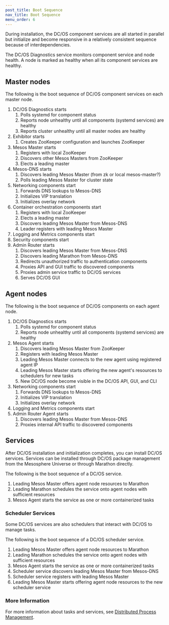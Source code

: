 ```yaml
---
post_title: Boot Sequence
nav_title: Boot Sequence
menu_order: 6
---
```


During installation, the DC/OS component services are all started in parallel but initialize and become responsive in a relatively consistent sequence because of interdependencies.

The DC/OS Diagnostics service monitors component service and node health. A node is marked as healthy when all its component services are healthy.

## Master nodes

The following is the boot sequence of DC/OS component services on each master node.

1. DC/OS Diagnostics starts
    1. Polls systemd for component status
    1. Reports node unhealthy until all components (systemd services) are healthy
    1. Reports cluster unhealthy until all master nodes are healthy
1. Exhibitor starts
    1. Creates ZooKeeper configuration and launches ZooKeeper
1. Mesos Master starts
    1. Registers with local ZooKeeper
    1. Discovers other Mesos Masters from ZooKeeper
    1. Elects a leading master
1. Mesos-DNS starts
    1. Discovers leading Mesos Master (from zk or local mesos-master?)
    1. Polls leading Mesos Master for cluster state
1. Networking components start
    1. Forwards DNS lookups to Mesos-DNS
    1. Initializes VIP translation
    1. Initializes overlay network
1. Container orchestration components start
    1. Registers with local ZooKeeper
    1. Elects a leading master
    1. Discovers leading Mesos Master from Mesos-DNS
    1. Leader registers with leading Mesos Master
1. Logging and Metrics components start
1. Security components start
1. Admin Router starts
    1. Discovers leading Mesos Master from Mesos-DNS
    1. Discovers leading Marathon from Mesos-DNS
    1. Redirects unauthorized traffic to authentication components
    1. Proxies API and GUI traffic to discovered components
    1. Proxies admin service traffic to DC/OS services
    1. Serves DC/OS GUI

## Agent nodes

The following is the boot sequence of DC/OS components on each agent node.

1. DC/OS Diagnostics starts
    1. Polls systemd for component status
    1. Reports node unhealthy until all components (systemd services) are healthy
1. Mesos Agent starts
    1. Discovers leading Mesos Master from ZooKeeper
    1. Registers with leading Mesos Master
    1. Leading Mesos Master connects to the new agent using registered agent IP
    1. Leading Mesos Master starts offering the new agent's resources to schedulers for new tasks
    1. New DC/OS node become visible in the DC/OS API, GUI, and CLI
1. Networking components start
    1. Forwards DNS lookups to Mesos-DNS
    1. Initializes VIP translation
    1. Initializes overlay network
1. Logging and Metrics components start
1. Admin Router Agent starts
    1. Discovers leading Mesos Master from Mesos-DNS
    1. Proxies internal API traffic to discovered components

## Services

After DC/OS installation and initialization completes, you can install DC/OS services. Services can be installed through DC/OS package management from the Mesosphere Universe or through Marathon directly.

The following is the boot sequence of a DC/OS service.

1. Leading Mesos Master offers agent node resources to Marathon
1. Leading Marathon schedules the service onto agent nodes with sufficient resources
1. Mesos Agent starts the service as one or more containerized tasks

### Scheduler Services

Some DC/OS services are also schedulers that interact with DC/OS to manage tasks.

The following is the boot sequence of a DC/OS scheduler service.

1. Leading Mesos Master offers agent node resources to Marathon
1. Leading Marathon schedules the service onto agent nodes with sufficient resources
1. Mesos Agent starts the service as one or more containerized tasks
1. Scheduler service discovers leading Mesos Master from Mesos-DNS
1. Scheduler service registers with leading Mesos Master
1. Leading Mesos Master starts offering agent node resources to the new scheduler service

### More Information

For more information about tasks and services, see [Distributed Process Management](/docs/1.10/overview/architecture/distributed-process-management/).
